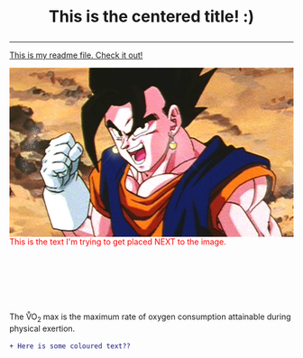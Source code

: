 
<H1> <p align="center">This is the centered title! :) </p> </H1>

---


<a href="readme.md">This is my readme file. Check it out! </a>

<img align="right" style="width:600px;height:300px;" src="/Images/Vegito.jpeg" >

<br>
<br> <br> <br> <br> <br>

<font color="red" > This is the text I'm trying to get placed NEXT to the image. 
<br> <br> <br> <br> <br> <br> <br>
</font>

<p> The V&#x30AO<sub>2 </sub> max is the maximum rate of oxygen consumption attainable during physical exertion. 


```diff
+ Here is some coloured text??